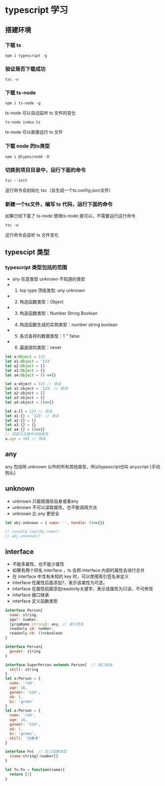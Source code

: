 # typescript 学习

## 搭建环境

### 下载 ts

```
npm i typescript -g
```

### 验证是否下载成功

```
tsc -v
```
### 下载 ts-node

```shell
npm i ts-node -g
```
ts-node 可以自动监听 ts 文件的变化
```
ts-node index.ts
```
ts-node 可以直接运行 ts 文件

### 下载 node 的ts类型

```
npm i @types/node -D
```

### 切换到项目目录中，运行下面的命令

```
tsc --init 
```
这行命令会初始化 tsc（会生成一个ts.config.json文件）

### 新建一个ts文件，编写 ts 代码，运行下面的命令

如果已经下载了 ts-node 使用ts-node 就可以，不需要运行这行命令
```
tsc -w 
```
这行命令会监听 ts 文件变化

## typescipt 类型

### typescript 类型包括的范围

* any 任意类型 unknown 不知道的类型
* 1. top type 顶级类型: any  unknown
* 2. 构造函数类型：Object
* 3. 构造函数类型：Number String Boolean
* 4. 构造函数生成的实例类型：number string  boolean
* 5. 各式各样的数据类型：1   ''  false
* 6. 最底层的类型：never

```js
let a:Object = 123
let a1:Object = '123'
let a2:Object = []
let a3:Object = {}
let a4:Object = () =>{}
```

```js
let a:object = 123 // 错误
let a1:object = '123' // 错误
let a2:object = []
let a3:object = {}
let a4:object = ()=>{}
```

```js
let a:{} = 123 // 错误
let a1:{} = '123' // 错误
let a2:{} = []
let a3:{} = {}
let a4:{} = ()=>{}
// 但是无法操作内部属性
a.age = 345 // 错误
```
## any

any 包括除 unknown 以外的所有其他类型，所以typescript也叫 anyscript [手动狗头]

## unknown

* unknown 只能赋值给自身或者any
* unknown 不可以读取属性，也不能调用方法
* unknown 比 any 更安全

```js
let obj:unknown = { name: '', handle: ()=>{}}

// console.log(obj.name);
// obj.unknown()
```


## interface

* 不能多属性，也不能少属性
* 如果有两个同名 interface ，ts 会把 interface 内部的属性会进行合并
* 在 interface 中含有未知的 key 时，可以使用索引签名来定义
* interface 在属性后面添加?，表示该属性为可选，
* interface 在属性前面添加readonly关键字，表示该属性为只读，不可修改
* interface 接口继承
* interface 定义函数类型

```js
interface Person{
  name: string,
  age?: number,
  [propName.string]: any, // 索引签名
  readonly id: number,
  readonly cb: ()=>boolean
}

interface Person{
  gender: string
}

interface SuperPerson extends Person{  // 接口继承
  skill: string
}
let a:Person = {
  name: 'red',
  age: 18,
  gender: '123',
  ab: 1,
  bc: 'green'
}
let a:Person = {
  name: 'red',
  age: 18,
  gender: '123',
  ab: 1,
  bc: 'green',
  skill: '分身术'
}
```

```js
interface Fn{  // 定义函数类型
  (name:string):number[]
}

let fn:Fn = function(name){
  return [1]
}
```
